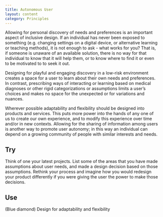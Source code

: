 ```yaml
---
title: Autonomous User
layout: content
category: Principles
---
```


Allowing for personal discovery of needs and preferences is an important aspect of inclusive design. If an individual has never been exposed to something (e.g. changing settings on a digital device, or alternative learning or teaching methods), it is not enough to ask - what works for you? That is, if someone is unaware of an available solution, there is no way for that individual to know that it will help them, or to know where to find it or even to be motivated to to seek it out.

Designing for playful and engaging discovery in a low-risk environment creates a space for a user to learn about their own needs and preferences. In contrast, prescribing ways of interacting or learning based on medical diagnoses or other rigid categorizations or assumptions limits a user’s choices and makes no space for the unexpected or for variations and nuances.

Wherever possible adaptability and flexibility should be designed into products and services. This puts more power into the hands of any one of us to create our own experience, and to modify this experience over time and/or in new contexts. Allowing for the sharing of information among users is another way to promote user autonomy; in this way an individual can depend on a growing community of people with similar interests and needs.

## Try
Think of one your latest projects. List some of the areas that you have made assumptions about user needs, and made a design decision based on those assumptions. Rethink your process and imagine how you would redesign your product differently if you were giving the user the power to make those decisions.

## Use
(Blue diamond) Design for adaptability and flexibility
